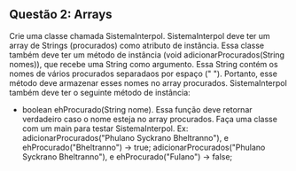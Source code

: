 ## Questão 2: Arrays

Crie uma classe chamada SistemaInterpol. SistemaInterpol deve ter um array de Strings (procurados) como atributo de instância. Essa classe também deve ter um método de instância (void adicionarProcurados(String nomes)), que recebe uma String como argumento. Essa String contém os nomes de vários procurados separadaos por espaço (" "). Portanto, esse método deve armazenar esses nomes no array procurados. SistemaInterpol também deve ter o seguinte método de instância: 

* boolean ehProcurado(String nome). Essa função deve retornar verdadeiro caso o nome esteja no array procurados. Faça uma classe com um main para testar SistemaInterpol. Ex: adicionarProcurados("Phulano Syckrano Bheltranno"), e ehProcurado("Bheltranno") → true; adicionarProcurados("Phulano Syckrano Bheltranno"), e ehProcurado("Fulano") → false;